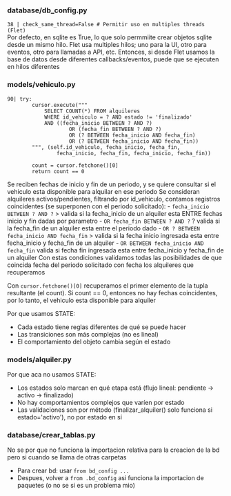 ### database/db_config.py   
```38 | check_same_thread=False # Permitir uso en multiples threads (Flet)```  
Por defecto, en sqlite es True, lo que solo permmiite crear objetos sqlite desde un mismo hilo.
Flet usa multiples hilos; uno para la UI, otro para eventos, otro para llamadas a API, etc. Entonces, si desde Flet usamos la base de datos desde diferentes callbacks/eventos, puede que se ejecuten en hilos diferentes


### models/vehiculo.py
```
90| try:
        cursor.execute("""
            SELECT COUNT(*) FROM alquileres 
            WHERE id_vehiculo = ? AND estado != 'finalizado'
            AND ((fecha_inicio BETWEEN ? AND ?) 
                    OR (fecha_fin BETWEEN ? AND ?)
                    OR (? BETWEEN fecha_inicio AND fecha_fin)
                    OR (? BETWEEN fecha_inicio AND fecha_fin))
        """, (self.id_vehiculo, fecha_inicio, fecha_fin, 
                fecha_inicio, fecha_fin, fecha_inicio, fecha_fin))
        
        count = cursor.fetchone()[0]
        return count == 0
```
Se reciben fechas de inicio y fin de un periodo, y se quiere consultar si el vehiculo esta disponible para alquilar en ese periodo
Se consideran alquileres activos/pendientes, filtrando por id_vehiculo, contamos registros coincidentes (se superponen con el periodo solicitado):
\-  ```fecha_inicio BETWEEN ? AND ?``` > valida si la fecha_inicio de un alquiler esta ENTRE fechas inicio y fin dadas por parametro
\- ```OR fecha_fin BETWEEN ? AND ?``` ? valida si la fecha_fin de un alquiler esta entre el periodo dado
\- ```OR ? BETWEEN fecha_inicio AND fecha_fin``` > valida si la fecha inicio ingresada esta entre fecha_inicio y fecha_fin de un alquiler 
\- ```OR BETWEEN fecha_inicio AND fecha_fin``` valida si fecha fin ingresada esta entre fecha_inicio y fecha_fin de un alquiler
Con estas condiciones validamos todas las posibilidades de que coincida fecha del periodo solicitado con fecha los alquileres que recuperamos

Con ```cursor.fetchone()[0]``` recuperamos el primer elemento de la tupla resultante (el count). Si count == 0, entonces no hay fechas coincidentes, por lo tanto, el vehiculo esta disponible para alquiler

Por que usamos STATE:
- Cada estado tiene reglas diferentes de qué se puede hacer
- Las transiciones son más complejas (no es lineal)
- El comportamiento del objeto cambia según el estado

### models/alquiler.py
Por que aca no usamos STATE:
- Los estados solo marcan en qué etapa está (flujo lineal: pendiente → activo → finalizado)
- No hay comportamientos complejos que varíen por estado
- Las validaciones son por método (finalizar_alquiler() solo funciona si estado='activo'), no por estado en sí

### database/crear_tablas.py
No se por que no funciona la importacion relativa para la creacion de la bd pero si cuando se llama de otras carpetas
- Para crear bd: usar ```from bd_config ...```
- Despues, volver a  ```from .bd_config``` asi funciona la importacion de paquetes 
(o no se si es un problema mio)